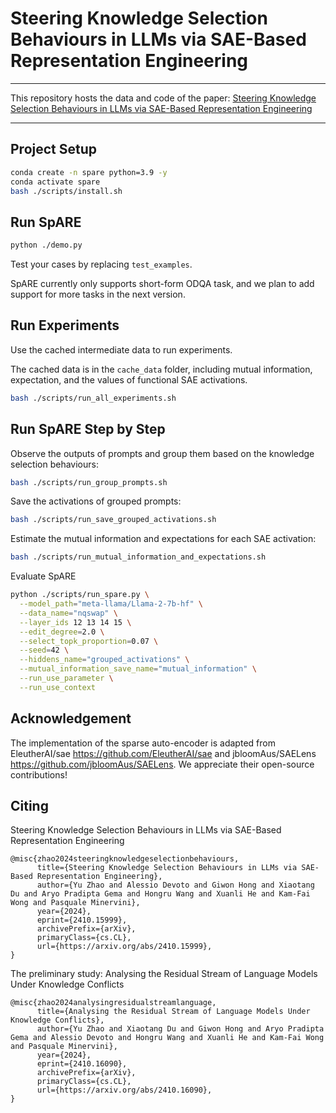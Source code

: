 # Steering Knowledge Selection Behaviours in LLMs via SAE-Based Representation Engineering

---

This repository hosts the data and code of the paper: [Steering Knowledge Selection Behaviours in LLMs via SAE-Based Representation Engineering](https://arxiv.org/pdf/2410.15999)

---


## Project Setup
```bash
conda create -n spare python=3.9 -y
conda activate spare
bash ./scripts/install.sh
```

## Run SpARE


```bash
python ./demo.py
```

Test your cases by replacing `test_examples`.

SpARE currently only supports short-form ODQA task, and we plan to add support for more tasks in the next version. 

## Run Experiments

Use the cached intermediate data to run experiments.

The cached data is in the `cache_data` folder, including mutual information, expectation, and the values of functional SAE activations.  

```bash
bash ./scripts/run_all_experiments.sh
```

## Run SpARE Step by Step

Observe the outputs of prompts and group them based on the knowledge selection behaviours:
```bash
bash ./scripts/run_group_prompts.sh
```

Save the activations of grouped prompts:
```bash
bash ./scripts/run_save_grouped_activations.sh
```

Estimate the mutual information and expectations for each SAE activation: 

```bash
bash ./scripts/run_mutual_information_and_expectations.sh
```

Evaluate SpARE
```bash
python ./scripts/run_spare.py \
  --model_path="meta-llama/Llama-2-7b-hf" \
  --data_name="nqswap" \
  --layer_ids 12 13 14 15 \
  --edit_degree=2.0 \
  --select_topk_proportion=0.07 \
  --seed=42 \
  --hiddens_name="grouped_activations" \
  --mutual_information_save_name="mutual_information" \
  --run_use_parameter \
  --run_use_context
```

## Acknowledgement

The implementation of the sparse auto-encoder is adapted from EleutherAI/sae https://github.com/EleutherAI/sae and jbloomAus/SAELens https://github.com/jbloomAus/SAELens.
We appreciate their open-source contributions! 

## Citing

Steering Knowledge Selection Behaviours in LLMs via SAE-Based Representation Engineering
```text
@misc{zhao2024steeringknowledgeselectionbehaviours,
      title={Steering Knowledge Selection Behaviours in LLMs via SAE-Based Representation Engineering}, 
      author={Yu Zhao and Alessio Devoto and Giwon Hong and Xiaotang Du and Aryo Pradipta Gema and Hongru Wang and Xuanli He and Kam-Fai Wong and Pasquale Minervini},
      year={2024},
      eprint={2410.15999},
      archivePrefix={arXiv},
      primaryClass={cs.CL},
      url={https://arxiv.org/abs/2410.15999}, 
}
```

The preliminary study: Analysing the Residual Stream of Language Models Under Knowledge Conflicts

```text
@misc{zhao2024analysingresidualstreamlanguage,
      title={Analysing the Residual Stream of Language Models Under Knowledge Conflicts}, 
      author={Yu Zhao and Xiaotang Du and Giwon Hong and Aryo Pradipta Gema and Alessio Devoto and Hongru Wang and Xuanli He and Kam-Fai Wong and Pasquale Minervini},
      year={2024},
      eprint={2410.16090},
      archivePrefix={arXiv},
      primaryClass={cs.CL},
      url={https://arxiv.org/abs/2410.16090}, 
}
```